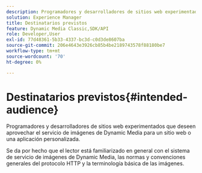 ```yaml
---
description: Programadores y desarrolladores de sitios web experimentados que deseen aprovechar el servicio de imágenes de Dynamic Media para un sitio web o una aplicación personalizada.
solution: Experience Manager
title: Destinatarios previstos
feature: Dynamic Media Classic,SDK/API
role: Developer,User
exl-id: 77d48361-5b33-4337-bc3d-c0d3de8607ba
source-git-commit: 206e4643e3926cb85b4be2189743578f88180be7
workflow-type: tm+mt
source-wordcount: '70'
ht-degree: 0%

---
```


# Destinatarios previstos{#intended-audience}

Programadores y desarrolladores de sitios web experimentados que deseen aprovechar el servicio de imágenes de Dynamic Media para un sitio web o una aplicación personalizada.

Se da por hecho que el lector está familiarizado en general con el sistema de servicio de imágenes de Dynamic Media, las normas y convenciones generales del protocolo HTTP y la terminología básica de las imágenes.
